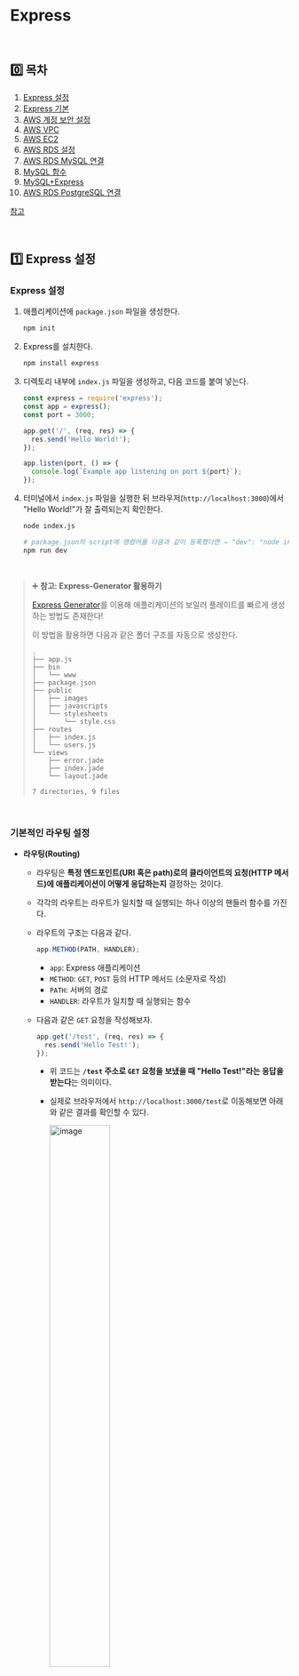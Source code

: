 # Express

<br />

## 0️⃣ 목차

1. [Express 설정](#one-express-설정)
2. [Express 기본](#two-express-기본)
3. [AWS 계정 보안 설정](#three-aws-계정-보안-설정)
4. [AWS VPC](#four-aws-vpc)
5. [AWS EC2](#five-aws-ec2)
6. [AWS RDS 설정](#six-aws-rds-설정)
7. [AWS RDS MySQL 연결](#seven-aws-rds-mysql-연결)
8. [MySQL 함수](#eight-mysql-함수)
9. [MySQL+Express](#nine-mysql-express-연동)
10. [AWS RDS PostgreSQL 연결](#keycap_ten-aws-rds-postgresql-연결)

[참고](#book-참고)

<br />

## :one: Express 설정

### Express 설정

1. 애플리케이션에 `package.json` 파일을 생성한다.

   ```bash
   npm init
   ```

2. Express를 설치한다.

   ```bash
   npm install express
   ```

3. 디렉토리 내부에 `index.js` 파일을 생성하고, 다음 코드를 붙여 넣는다.

   ```js
   const express = require('express');
   const app = express();
   const port = 3000;

   app.get('/', (req, res) => {
     res.send('Hello World!');
   });

   app.listen(port, () => {
     console.log(`Example app listening on port ${port}`);
   });
   ```

4. 터미널에서 `index.js` 파일을 실행한 뒤 브라우저(`http://localhost:3000`)에서 "Hello World!"가 잘 출력되는지 확인한다.

   ```bash
   node index.js

   # package.json의 script에 명령어를 다음과 같이 등록했다면 ⇒ "dev": "node index.js"
   npm run dev
   ```

<br />

> ➕ **참고: Express-Generator 활용하기**
>
> [Express Generator](https://expressjs.com/en/starter/generator.html)를 이용해 애플리케이션의 보일러 플레이트를 빠르게 생성하는 방법도 존재한다!
>
> 이 방법을 활용하면 다음과 같은 폴더 구조를 자동으로 생성한다.
>
> ```
> .
> ├── app.js
> ├── bin
> │   └── www
> ├── package.json
> ├── public
> │   ├── images
> │   ├── javascripts
> │   └── stylesheets
> │       └── style.css
> ├── routes
> │   ├── index.js
> │   └── users.js
> └── views
>     ├── error.jade
>     ├── index.jade
>     └── layout.jade
>
> 7 directories, 9 files
> ```

<br />

### 기본적인 라우팅 설정

- **라우팅(Routing)**

  - 라우팅은 **특정 엔드포인트(URI 혹은 path)로의 클라이언트의 요청(HTTP 메서드)에 애플리케이션이 어떻게 응답하는지** 결정하는 것이다.
  - 각각의 라우트는 라우트가 일치할 때 실행되는 하나 이상의 핸들러 함수를 가진다.
  - 라우트의 구조는 다음과 같다.

    ```js
    app.METHOD(PATH, HANDLER);
    ```

    - `app`: Express 애플리케이션
    - `METHOD`: `GET`, `POST` 등의 HTTP 메서드 (소문자로 작성)
    - `PATH`: 서버의 경로
    - `HANDLER`: 라우트가 일치할 때 실행되는 함수

  - 다음과 같은 `GET` 요청을 작성해보자.

    ```js
    app.get('/test', (req, res) => {
      res.send('Hello Test!');
    });
    ```

    - 위 코드는 **`/test` 주소로 `GET` 요청을 보냈을 때 "Hello Test!"라는 응답을 받는다**는 의미이다.
    - 실제로 브라우저에서 `http://localhost:3000/test`로 이동해보면 아래와 같은 결과를 확인할 수 있다.

      <img width="50%" alt="image" src="https://github.com/user-attachments/assets/472337ad-135a-4474-bede-6a9fe5a5e044" />

  - `POST` 요청도 작성해보자.

    ```js
    app.post('/test', (req, res) => {
      res.send('Got a POST request');
    });
    ```

    - 위 코드는 **`/test` 주소로 `POST` 요청을 보냈을 때 "Got a POST request"라는 응답을 받는다**는 의미이다.
    - `POST` 요청의 경우 브라우저에서 `request`를 보내기 어렵기 때문에 POSTMAN을 이용해 확인할 수 있다.
   
      <img width="50%" alt="image" src="https://github.com/user-attachments/assets/8493cefa-8fb9-46ad-b482-19e29fdd5746" />

  - `PUT`, `DELETE` 요청도 같은 방법으로 작성할 수 있다.

<br />

## :two: Express 기본

### HTTP GET

- Express의 `get` 메서드에 대한 예시 코드를 살펴보자.

  ```js
  app.get('/', (request, response) => {
    response.send('Hello World!');
  });
  ```

  - `request`: 웹 애플리케이션에서 URL 또는 path로 보내는 모든 정보들을 담고 있다.
  - `response`: 서버에서 보내는 결과값을 담고 있다.

- 테스트를 위해 임의의 데이터 `data`를 생성한 후 `get` 요청의 `response.send()`에 담아보자.

  ```js
  const data = [
    { id: 1, name: 'name-1', note: 'note-1' },
    { id: 2, name: 'name-2', note: 'note-2' },
    { id: 3, name: 'name-3', note: 'note-3' },
  ];

  app.get('/notes', (req, res) => {
    res.send(data);
  });
  ```

  - 브라우저에서 `http://localhost:3000/notes`로 이동해보면 `data`를 확인할 수 있다.

    <img width="50%" alt="image" src="https://github.com/user-attachments/assets/19ea762c-0bd4-4119-939c-a52e641894c8" />

- 이처럼 `get` 메서드는 CRUD 중 **READ**를 위해 사용하는 HTTP 메서드이다.

<br />

### HTTP POST

- `post` 메서드를 사용할 때, URL 또는 path는 보통 `get` 메서드와 동일한 URL 또는 path를 사용한다.
- 성공적으로 POST 되었다면, "요청이 성공적이었으며 그 결과로 새로운 리소스가 생성되었음"을 알리기 위해 **`201`** Status Code를 전송한다.

  ```js
  app.post('/notes', (req, res) => {
    res.sendStatus(201);
  });
  ```

  - 일반적으로 성공 응답을 위해 `200`번대 Status Code를 사용하며, 성공적인 POST 요청 또는 일부 PUT 요청 이후 `201`번 Status Code를 전송한다.
  - GET 요청 이후 "성공적으로 리소스를 불러와서 메시지 바디에 전송됨"을 알리기 위해 `200`번 Status Code를 전송한다.
  - 각 요청이 성공한 후 다음과 같이 Status Code와 응답을 보내주는 것을 확인할 수 있다.

    |**GET 요청에 대한 응답**|**POST 요청에 대한 응답**|
    |:---:|:---:|
    |<img alt="image" src="https://github.com/user-attachments/assets/a2c63794-1d59-461d-ba96-2e52fe063062" />|<img alt="image" src="https://github.com/user-attachments/assets/d2cfbf4a-841f-466c-ab33-50b0c18557bf" />|

	<br />

> [!IMPORTANT]
>
> **[공식문서 - HTTP Response Status Code](https://developer.mozilla.org/ko/docs/Web/HTTP/Reference/Status)**

<br />

- POST 요청은 일반적으로 `JSON` 형태의 `body`와 함께 전송된다.

  - `request.body`를 확인하기 위해 다음의 코드를 추가하고 POST 요청을 보내보자.

    ```js
    app.post('/notes', (req, res) => {
      console.log(req.body);
      res.sendStatus(201);
    });
    ```

  - POSTMAN에서 `body`에 새로운 데이터를 담아 POST 요청을 보내면, `201` Status Code와 함께 `log`가 생성되는 것을 확인할 수 있다.

    |**POST 요청**|**POST 요청에 대한 `log`**|
    |:---:|:---|
    |<img width="500" alt="image" src="https://github.com/user-attachments/assets/f4534f39-bc33-442b-912d-bece803d5506" />|<img width="300" alt="image" src="https://github.com/user-attachments/assets/925a086b-e8c4-48f8-8440-82e49f870ce6" />|

  - 하지만 아직은 전송한 `body`의 내용이 아니라 `undefined`가 뜨는 상황이다.

    - `index.js` 코드의 최상단에 **`json` 형태의 `body` 데이터를 활용할 수 있도록 하는 미들웨어를 추가**해야 한다.

      ```js
      app.use(express.json());
      ```

    - 미들웨어를 사용하고 다시 한 번 POST 요청을 보내면 결과값을 잘 확인할 수 있다.

  		<img width="30%" alt="image" src="https://github.com/user-attachments/assets/b2526e80-f65a-4231-95e2-9dd11f481a18" />

<br />

- 마지막으로, POST 요청을 보낸 데이터를 `data` 배열에 추가한다.

  ```js
  app.post('/notes', (req, res) => {
    console.log(req.body);
    data.push(req.body);
    res.sendStatus(201);
  });
  ```

  - 다시 한 번 GET 요청을 보내보면, 기존 `data` 배열에 새로운 객체가 추가된 것을 확인할 수 있다.

    <img width="50%" alt="image" src="https://github.com/user-attachments/assets/12a7e91e-ac31-4e70-84d2-96f117766162" />

<br />

- 추가적으로 POST 요청을 `URL Encoded` 형태로 전송할 수도 있는데, 현재 이렇게 POST 요청을 보내면 처음 `json` 데이터와 마찬가지로 `undefined`가 나타날 것이다.

  - 마찬가지로 `index.js` 코드의 최상단에 **`json` 형태의 `URL Encoded` 형태의 데이터를 활용할 수 있도록 하는 미들웨어를 추가**해야 한다.

    ```js
    app.use(express.urlencoded({ extended: true }));
    ```

<br />

### 미들웨어

- `/notes`로 GET 요청을 보내기 전에 다음과 같이 `get` 메서드의 두 번째 인수로 미들웨어를 추가해보자.

  ```js
  app.get(
    '/notes',
    (req, res) => {
      console.log('Middleware test');
    },
    (req, res) => {
      res.send(data);
    }
  );
  ```

- `http://localhost:3000/notes`로 이동해보면 아래 사진처럼 계속해서 로딩이 발생하는 것을 확인할 수 있다.

  <img width="50%" alt="image" src="https://github.com/user-attachments/assets/2c22de3c-c399-49c0-b063-854d65c5c862" />

  - 코드의 미들웨어를 테스트하는 부분에서 다음 콜백 함수로 넘어가지 않고 대기 중이기 때문이다!

- 이를 해결하기 위해 미들웨어 함수의 세 번째 인수로 `next`를 넘겨준 후 실행한다.

  ```js
  app.get(
    '/notes',
    (req, res, next) => {
      console.log('Middleware test');
      next();
    },
    (req, res) => {
      res.send(data);
    }
  );
  ```

- 미들웨어를 여러 개 추가할 수도 있고, `index.js`의 최상단에 추가할 수도 있다.

  ```js
  app.use((req, res, next) => {
    console.log('Middleware test 0');
    next();
  });
  ```

  <br />

### Routing의 기본

- **[참고] Route path의 string pattern**

  - `ab?cd`: 이 패턴은 `?` 앞의 문자가 있어도 되고 없어도 됨을 의미한다. ⇒ `acd` 또는 `abcd`가 가능하다.

    ```js
    app.get('/ab?cd', (req, res) => {
      res.send('ab?cd');
    });
    ```

  - `ab+cd`: 이 패턴은 `+` 앞의 문자를 여러 개 사용할 수 있음을 의미한다. ⇒ `abcd`, `abbcd`, `abbbcd` 등이 가능하다.

    ```js
    app.get('/ab+cd', (req, res) => {
      res.send('ab+cd');
    });
    ```

  - `ab*cd`: 이 패턴은 `*` 자리에 어떤 문자든 올 수 있음을 의미한다. ⇒ `abcd`, `abxcd`, `abRANDOMcd`, `ab123cd` 등이 가능하다.

    ```js
    app.get('/ab*cd', (req, res) => {
      res.send('ab*cd');
    });
    ```

<br />

- **Path Parameters**

  - Route 경로에 `:`을 사용하면 해당 경로에 있는 데이터를 지정한 변수명으로 받아올 수 있다.

    ```js
    Route path: /users/:userId/books/:bookId
    Request URL: http://localhost:3000/users/34/books/8989
    req.params: { "userId": "34", "bookId": "8989" }

    app.get('/users/:userId/books/:bookId', (req, res) => {
      res.send(req.params)
    })
    ```

    - 위의 예시에서는 `:userId` 자리에 있는 `34`를 `userId`에, `:bookId` 자리에 있는 `8989`를 `bookId`에 저장하며, 이를 `req.params`로 가져올 수 있다.

    - 중간에 `-`이나 `.`이 있다면 이를 기준으로 변수에 저장해 `req.params`로 가져올 수 있다.

      ```js
      Route path: /flights/:from-:to
      Request URL: http://localhost:3000/flights/LAX-SFO
      req.params: { "from": "LAX", "to": "SFO" }

      Route path: /plantae/:genus.:species
      Request URL: http://localhost:3000/plantae/Prunus.persica
      req.params: { "genus": "Prunus", "species": "persica" }
      ```

  - 이를 실제로 적용해보자. `/note/:noteId`로 `get` 요청을 보내는 코드를 작성한다.

    ```js
    app.get('/note/:noteId', (req, res) => {
      console.log(req.params);
      res.sendStatus(200);
    });
    ```

    - `http://localhost:3000/note/1`로 이동해보면 다음과 같이 `log`에 `req.params`가 담기는 것을 확인할 수 있다.

      <img width="30%" alt="image" src="https://github.com/user-attachments/assets/3764ed33-f070-4d67-b538-51dfd278b70f" />

  - 해당 `noteId`를 이용해 데이터를 불러오는 코드로 확장할 수 있다.

    - Route parameters는 `string` 형태로 저장되므로 `Number` 형태로 형변환을 진행한다.

      ```js
      app.get('/note/:noteId', (req, res) => {
		  console.log(req.params);
		  const item = data.find((item) => item.id === Number(req.params.noteId));
		  res.send(item);
		});
      ```

    - `http://localhost:3000/note/1`로 이동해보면 다음과 같이 1번 데이터 응답이 잘 도착한 것을 확인할 수 있다.

		<img width="50%" alt="image" src="https://github.com/user-attachments/assets/a1546cf9-9435-4cba-8e49-6e2af23d1e62" />

<br />

### Query Parameter

- URL 뒤에 물음표(`?`)와 함께 붙는 키-값(Key-Value) 쌍이다. 특정한 조건을 적용하고 싶을 때 사용하며, 여러 개의 Key-Value 쌍을 and 기호(&)로 구분하여 나타낸다.

```
ex) https://trifly.vercel.app/ticket-result?originLocationCode=ICN&destinationLocationCode=FUK&departureDate=2025-06-21&returnDate=2025-06-23&adults=1&nonStop=true&currencyCode=KRW
```

- HTTP의 GET, DELETE 요청에서 사용하고, 주로 유일 값을 식별하기 위한 용도가 아니라 다음과 같이 옵션을 주는 경우 사용한다.

  - 데이터 필터링
  - 데이터 정렬
  - 데이터 수 조절 (페이지네이션)
  - 검색 등

- Query Parameter를 잘 받아오는지 확인하기 위해 다음과 같이 간단한 `get` 메서드를 작성한다.

  ```js
  app.get('/note', (req, res) => {
    console.log(req.query);
    res.send('OK Query');
  });
  ```

  - 브라우저에서 `http://localhost:3000/note?id=1&name=name-1`로 이동하면 `log`에서 다음과 같이 query parameter를 잘 받아오는 것을 확인할 수 있다.

    |**GET 요청** |**Query Parameter 확인**|
    |:---:|:---:|
    |<img width="500" alt="image" src="https://github.com/user-attachments/assets/18405bd6-9966-44e2-992c-5979d3c778bd" />|<img width="300" alt="image" src="https://github.com/user-attachments/assets/5e626bec-4a00-4eba-903a-64086f2c82b9" />|

  - 이어서 Query Parameter를 이용해 원하는 데이터만 받아올 수 있도록 코드를 수정한다.

    ```js
    app.get('/note', (req, res) => {
      console.log(req.query);
      const { id } = req.query;

      if (!id) res.send({});
      const item = data.filter((item) => item.id === Number(id));
      res.send(item);
    });
    ```

    - 브라우저에서 `http://localhost:3000/note?id=1`로 이동하면 다음과 같이 `id`가 `1`인 데이터만 잘 불러오는 것을 확인할 수 있다.

      <img width="50%" alt="image" src="https://github.com/user-attachments/assets/2ab3cc21-c344-400a-ac24-01a3e720cb39" />

<br />

### HTTP PUT, PATCH

- PUT과 PATCH 모두 업데이트를 위해 사용하는 HTTP 메서드이다.

  - PUT 메서드는 새로운 리소스를 생성하거나(Create), 대상 리소스를 나타내는 데이터를 대체(Update)한다. POST 메서드와의 차이점은 **멱등성**을 가진다는 것이다. 멱등성이란 동일한 요청을 한 번 보내는 것과 여러 번 연속으로 보내는 것이 같은 효과를 지니고, 서버의 상태도 동일하게 남는 것을 의미한다. 따라서 PUT 요청을 여러 번 반복해서 보내도 서버의 상태는 동일하다.

    - 성공적인 응답은 `200`번 대 Status Code로 확인할 수 있는데,

      - 대상 리소스를 나타내는 데이터가 없고 PUT 요청이 성공적으로 하나를 새로 생성한 경우 `201 Created` 응답을 전송한다.
      - 대상 리소스를 나타내는 데이터가 있고, PUT 요청이 성공적으로 수정한 경우 `200(OK)` 또는 `204(No Content)` 응답을 전송한다.

  - PATCH 메서드는 리소스를 부분적으로 수정(Update)한다. PUT 메서드는 문서 전체의 완전한 교체만을 허용하는 반면, PATCH 메서드는 멱등성을 가지지 않아 동일한 요청이 다른 리소스에게 부수 효과를 일으킬 수도 있다.

    - 성공적인 응답은 `200`번 대 Status Code로 확인할 수 있는데,

      - 응답이 유의미한 데이터를 포함한다면 업데이트 된 데이터를 출력하며 `200(OK)`를 전송한다.
      - 응답이 유의미한 데이터를 포함하지 않는다면 `204(No Content)`를 전송한다.

- 데이터를 `request.body`로 받아 데이터를 업데이트하는 `put` 메서드를 작성해보자.

  ```js
  app.put('/note', (req, res) => {
    const { id, note, name } = req.body;

    if (!id) res.sendStatus(400);
    if (!note) res.sendStatus(400);
    if (!name) res.sendStatus(400);

    // 1. Array.findIndex를 이용해 같은 id 값을 찾는다.
    const index = data.findIndex((item) => item.id === id);

    // 2. 찾은 id 값을 이용해 원하는 데이터를 변경한다.
    data[index].note = note;
    console.log(data);
    res.sendStatus(204);
  });
  ```

  - `id`가 `2`인 데이터의 `note` 값을 업데이트 후 PUT 요청을 보내면 다음과 같이 데이터가 업데이트 되는 것을 확인할 수 있다.

    |**PUT 요청**|**GET 요청**|
    |:---:|:---:|
    |<img width="1249" alt="image" src="https://github.com/user-attachments/assets/b85aad87-b229-4766-80ea-268314b93832" />|<img width="50%" alt="image" src="https://github.com/user-attachments/assets/c98b5e93-76de-40f8-9d32-8a21df196ed1" />|

<br />

### HTTP DELETE

- DELETE는 지정한 리소스를 삭제하는 HTTP 메서드이다.

  - 성공적인 응답은 `200`번 대 Status Code를 사용하는데,

    - 성공적으로 삭제할 것 같으나 아직 실행하지 않은 경우 `202(Accepted)`를 전송한다.
    - 응답이 유의미한 데이터를 포함하지 않는다면 `204(No Content)`를 전송한다.
    - 응답이 유의미한 데이터를 포함한다면 삭제 이후의 데이터를 출력하며 `200(OK)`를 전송한다.

  - DELETE 메서드의 경우 주로 Path Parameter를 사용해 해당 데이터를 삭제한다.

- Path Parameter를 받아 해당 데이터를 삭제하는 `delete` 메서드를 작성해보자.

  ```js
  app.delete('/note/:noteId', (req, res) => {
    const noteId = Number(req.params.noteId);
    const index = data.findIndex((item) => item.id === noteId);

    // 찾는 데이터가 없다면 404 응답
    if (index === -1) res.sendStatus(404);

    // data 배열에서 데이터를 삭제하고 삭제한 배열을 반환
    const deletedItem = data.splice(index, 1)[0];
    console.log(deletedItem);

    res.sendStatus(204);
  });
  ```

  - Path Parameter에 입력한 `noteId` 값을 입력 후 DELETE 요청을 보내면 해당 데이터가 삭제되는 것을 확인할 수 있다.

    |**DELETE 요청**|**GET 요청**|
    |:---:|:---:|
    |<img alt="image" src="https://github.com/user-attachments/assets/a001ae1b-8300-41f9-bded-188c00b72572" />|<img alt="image" src="https://github.com/user-attachments/assets/20c57b82-c2b5-4956-8d4d-9c17df6bd5a2" />|

  - 이미 삭제된 데이터에 대해 다시 DELETE 요청을 보내면 `404 Not Found` 응답을 전송한다.
 
    <img width="50%" alt="image" src="https://github.com/user-attachments/assets/06449afc-1ff1-412a-a29f-ad0e2cf22235" />

  - 개발하다보면 삭제된 데이터도 필요한 경우가 있다. 이럴 때는 삭제된 데이터도 `response`에 담아서 `200` Status Code와 함께 전송할 수 있다.

    ```js
    app.delete('/note/:noteId', (req, res) => {
      const noteId = Number(req.params.noteId);
      const index = data.findIndex((item) => item.id === noteId);

      // 찾는 데이터가 없다면 404 응답
      if (index === -1) res.sendStatus(404);

      // data 배열에서 데이터를 삭제하고 삭제한 배열을 반환
      const deletedItem = data.splice(index, 1)[0];
      console.log(deletedItem);

      res.status(200).json({
        message: 'Deleted Successfully!',
        deletedItem,
      });
    });
    ```

    - DELETE 호출 시 다음과 같이 삭제된 데이터도 `deletedItem`의 Value에 담아 보내주는 것을 확인할 수 있다.

      <img width="50%" alt="image" src="https://github.com/user-attachments/assets/7a2cbce1-a1dd-4df9-811c-373110ce2dc0" />

<br />

## :three: AWS 계정 보안 설정

AWS 계정 보안은 신중해야 한다. 국내에도 AWS 해킹으로 몇 억이 청구된 사례가 많은 만큼 항상 보안에 철저하게 주의해야 한다.

### 루트 계정 보안 강화

- 루트 계정은 AWS에 가입할 때 처음 생성되는 계정으로 모든 AWS 서비스 및 리소스에 대한 액세스 권한을 가진다. 루트 계정에 액세스할 수 있는 사용자가 있으면 AWS 리소스는 물론 비즈니스에도 상당한 피해를 줄 수 있으므로 루트 계정을 보호하는 것이 중요하다.

- **MFA 계정 생성**

  - MFA(Multi-Factor Authentication)는 AWS 계정에 보안 계층을 추가한다. MFA가 활성화된 경우 계정에 액세스하려면 암호 외에 고유한 코드를 제공해야 한다.

<br />

## :four: AWS VPC

### VPC

- VPC는 Virtual Private Cloud의 약자로, 자체 데이터 센터에서 운영하는 기존 네트워크와 아주 유사한 Amazon의 **가상 네트워크**이다.

  - EC2만 생성한다면 EC2 서버에 접속하기 위해 AWS 콘솔을 이용해야만 할 것이다.
  - Public(외부)에서 EC2에 접속할 수 있도록 하기 위해 VPC를 사용하고, 같은 VPC 내에 RDS도 구축하여 EC2와 RDS 간의 통신이 가능하도록 할 수 있다.

  <img width="50%" alt="image" src="https://github.com/user-attachments/assets/b467d4cb-bcd2-4ac2-a704-9fba61b5db44" />

- VPC 생성

  - AWS 콘솔에서 VPC 메뉴로 접속한 후 VPC를 생성한다. `vpc-ec2-rds`라는 이름의 VPC를 생성해보자. 다른 설정은 기본값으로 설정한다.

    <img width="50%" alt="image" src="https://github.com/user-attachments/assets/f528bc33-fbd4-42d8-bace-8934429559de" />

  - 만약 VPC가 EC2나 RDS와 연결된 상태라면 삭제가 불가능하다.

<br />

## :five: AWS EC2

### EC2 생성

- AWS 콘솔에서 EC2 메뉴로 접속하여 EC2를 생성한다.

  <img width="50%" alt="image" src="https://github.com/user-attachments/assets/0b7e59cb-38be-48eb-815c-cc3e4e6e039f" />

  - ubuntu 24.04 버전을 사용하며 인스턴스는 t2.micro 유형으로 생성한다.
  - 키 페어는 RSA 유형의 `.pem` 형식으로 생성한다.

    <img width="50%" alt="image" src="https://github.com/user-attachments/assets/5b3842e6-3e1c-4679-aadb-43751b78a506" />

  - 네트워크 설정에서 위에서 생성한 VPC를 선택하고, Public Subnet을 설정한 후 퍼블릭 IP 자동 할당을 활성화한다.
		
	  <img width="50%" alt="image" src="https://github.com/user-attachments/assets/29ccc613-6659-4642-9503-02667c676faa" />

  - 나머지 설정은 기본값으로 설정한다.

<br />

### EC2 Node 설치

- AWS 콘솔의 **EC2 인스턴스 연결** 탭을 이용해 인스턴스에 접속한다.

  <img width="50%" alt="image" src="https://github.com/user-attachments/assets/b83c44e6-d62a-45b0-84e6-1c527783bcd6" />

- `apt update`를 먼저 진행한다.

  ```bash
  sudo apt update
  ```

- 이어서 `curl`을 설치한다.

  ```bash
  sudo apt install curl
  ```

- `nvm`(노드 버전 관리자)을 설치한다. **참고: [Node.js 공식문서](https://nodejs.org/en/download)**

  ```bash
  curl -o- https://raw.githubusercontent.com/nvm-sh/nvm/v0.40.3/install.sh | bash
  ```

- `nvm`을 활성화한다.

  ```bash
  . ~/.nvm/nvm.sh
  ```

- LTS 버전의 `nvm`을 설치한다.

  ```bash
  nvm install --lts
  ```

- Node.js가 잘 설치 되었는지 확인한다.

  ```bash
  node -v       // v22.16.0 (2025.06.15 현재)
  nvm current   // v22.16.0 (2025.06.15 현재)
  ```

<br />

### EC2 Express 설치

- [Express Generator]()를 이용해 Express를 설치한다. **폴더이름**은 해당 폴더 내에 Express 설치하도록 설정하는 것인데, 옵션으로 필수는 아니다.

  ```bash
  npx express-generator [폴더이름]
  ```

- 다음과 같이 test 폴더 내부에 잘 설치가 된 것을 확인할 수 있다.

  <img width="50%" alt="image" src="https://github.com/user-attachments/assets/7fbdc652-18f2-46b0-b72e-c450c63a1f98" />

- 이제 test 폴더 내부로 이동해 기본적인 npm 패키지들을 설치한다.

  ```bash
  cd test
  npm install
  ```

- 이제 서버에 접속하기 위해 포트를 열어주어야 한다. EC2의 Security 탭에서 인바운드 규칙의 보안 그룹을 선택한 후 인바운드 규칙을 수정해야 한다.

  <img width="50%" alt="image" src="https://github.com/user-attachments/assets/bc06e178-75d4-4941-987c-a526df525f49" />

- 서버를 실행하고 EC2의 퍼블릭 주소로 이동한 후 기본 설정된 `3000`번 포트로 이동하면 다음과 같이 잘 접속되는 것을 확인할 수 있다.

  ```bash
  npm start
  ```
  
  <img width="50%" alt="image" src="https://github.com/user-attachments/assets/b341f41f-46e2-4565-816e-ddeccc13846b" />

<br />

## :six: AWS RDS 설정

### AWS AuroraDB 설정

- AWS Aurora는 트래픽이 몰리는 시간에 따라 자동으로 확장/축소가 가능한 데이터베이스이다.
- 일반 MySQL이 감당할 수 있는 트래픽보다 더 많은 트래픽을 효율적으로 관리할 수 있다.
- 트래픽이 항상 일정하다면 MySQL을 사용하는 것이 유리하다.

<br />

### AWS RDS Subnet 설정

- AWS 콘솔의 RDS 탭으로 이동하여 서브넷 그룹을 생성한다.

  <img width="50%" alt="image" src="https://github.com/user-attachments/assets/8d740966-04db-4579-80f1-f0cef069ed95" />

- VPC의 퍼블릭 서브넷 두 개를 RDS의 서브넷 그룹에 추가한다.

  <img width="50%" alt="image" src="https://github.com/user-attachments/assets/0ace8c16-94a9-4d17-b8ca-54c5fb6c66dc" />

<br />

### AWS RDS 설정

- MySQL 데이터베이스를 생성한다.

  - **표준 생성** 방식을 선택하고 **MySQL 엔진**을 선택한다. 템플릿은 **프리티어**를 활용한다.
  - 데이터베이스를 퍼블릭에서 접속할 예정이므로 **EC2 컴퓨팅 리소스에 연결 안 함**을 선택하며 VPC와 DB 서브넷 그룹은 위에서 생성한 서브넷 그룹을 지정한다.
  - 데이터베이스 이름을 지정하지 않으면 데이터베이스를 생성하지 않는다고 하니 이름을 지정한다.
  - 나머지는 기본 설정을 유지한다.

  |**엔진 옵션**|**템플릿**|
  |:---:|:---:|
  |<img alt="image" src="https://github.com/user-attachments/assets/4ccb9d1c-8b57-4e51-8de5-d569206b507b" />|<img alt="image" src="https://github.com/user-attachments/assets/e7f78423-40bd-4600-a319-e3a55ea6164f" />|
  |**퍼블릭 연결 설정**|**추가 구성**|
  |<img alt="image" src="https://github.com/user-attachments/assets/54939cb2-76c0-4a2f-a8cf-ba27751a7b63" />|<img alt="image" src="https://github.com/user-attachments/assets/cec8fcee-988a-4624-96e3-f10a5ad064ce" />|

<br />

### AWS RDS Inbound Rule 설정

- 데이터베이스를 생성했지만 접속이 불가하다면 VPC의 보안 그룹으로 이동하여 인바운드 규칙을 **모든 트래픽**, **Anywhere-IPv4**로 설정해야 한다.

 	<img width="50%" alt="image" src="https://github.com/user-attachments/assets/6a164ae6-68da-4f4b-a15e-7f8f80b6b282" />

<br />

## :seven: AWS RDS MySQL 연결

### MySQL2 설치

- 새로운 디렉토리를 하나 생성한 후 Express와 MySQL2를 설치한다.

  ```bash
  npm install express
  npm install mysql2
  ```

<br />

> [!NOTE]
>
> [공식문서 - MySQL2](https://sidorares.github.io/node-mysql2/docs)

<br />

- MySQL2의 [`createPool`](https://sidorares.github.io/node-mysql2/docs#using-connection-pools)을 사용하여 데이터베이스를 연결한다.

  - 공식문서에서 제공하는 `pool` 객체 생성 방식을 복사한 후 다음과 같이 설정을 추가한다.

    - `host`: AWS RDS의 엔드포인트
    - `user`: AWS RDS에 설정한 username
    - `password`: AWS RDS에 설정한 password
    - `port`: 3306

    <br />

    <img width="40%" alt="image" src="https://github.com/user-attachments/assets/0c477585-f3fb-44b3-889d-cee922e15462" />

<br />

### AWS RDS 데이터베이스 만들기

- `pool.query` 메서드를 사용하여 데이터베이스에 접속한다. 간단하게 데이터베이스의 `rows`만 확인할 수 있는 코드를 작성해보자.

  - `rows`는 데이터베이스의 조회 결과를 의미한다.

  <br />

  ```js
  pool.query(`SHOW DATABASES`, function (err, rows, fields) {
    // Connection is automatically released when query resolves
    console.log(rows);
  });
  ```

  - 데이터베이스에 접속에 성공한다면 다음과 같이 설정한 AWS 콘솔에서 추가한 `db_notes`가 뜨는 것을 확인할 수 있다.
		
	  <img width="30%" alt="image" src="https://github.com/user-attachments/assets/cbb64c4e-f630-43d1-bd59-d44497172a05" />

- 다음과 같이 `db_test`라는 이름으로 데이터베이스를 생성할 수도 있다.

  ```js
  pool.query(`CREATE DATABASE db_test`, function (err, rows, fields) {
    // Connection is automatically released when query resolves
    console.log(rows);
  });
  ```

- `createPool` 내부에서 `database` 값을 지정하면 해당 데이터베이스를 사용할 수 있다.

  ```js
  const pool = mysql.createPool({
    host: process.env.MYSQL_RDS_ENDPOINT,
    user: process.env.MYSQL_RDS_USERNAME,
    password: process.env.MYSQL_RDS_PASSWORD,
    port: 3306,
    database: 'db_test',
  });
  ```

<br />

### AWS RDS 테이블 설정

- 데이터베이스의 테이블을 생성한다. 다음과 같은 쿼리문을 활용하여 `notes`라는 테이블을 생성하고 id는 uuid로 설정한다.

  ```js
  pool.query(
    `CREATE TABLE notes (
    uuid BINARY(16) DEFAULT (UUID_TO_BIN(UUID(),1)) PRIMARY KEY,
    title VARCHAR(255) NOT NULL,
    contents TEXT NOT NULL,
    created TIMESTAMP NOT NULL DEFAULT NOW()
  );`,
    function (err, rows, fields) {
      // Connection is automatically released when query resolves
      console.log(rows);
    }
  );

  pool.query(`SHOW TABLES`, function (err, rows, fields) {
    console.log(rows);
  });
  ```

  - 다음과 같이 테이블이 잘 생성된 것을 확인할 수 있다.

    <img width="30%" alt="image" src="https://github.com/user-attachments/assets/6efb50fd-bfc3-4fa6-83b9-58a2bd7bddb2" />

- 다음으로 테이블에 데이터를 추가해보자. 다음과 같은 쿼리문을 활용하여 `notes` 테이블에 두 개의 데이터를 저장한다.

  ```js
  pool.query(
    `INSERT INTO notes (title, contents)
    VALUES 
    ('My First Note', 'A note about something'),
    ('My Second Note', 'A note about something else');`,
    function (err, rows, fields) {
      console.log(rows);
    }
  );

  pool.query(`SELECT * FROM notes`, function (err, rows, fields) {
    console.log(rows);
  });
  ```

  - 다음과 같이 데이터가 잘 생성된 것을 확인할 수 있다.

    <img width="40%" alt="image" src="https://github.com/user-attachments/assets/a60c5636-405f-46f5-a499-54bf8a915dc3" />

<br />

### Primary Key로 UUID를 설정하는 이유

- Primary Key는 보통 integer 형식으로, `FOR INCREMENT` 속성을 적용하여 생성한다. 하지만 이 방법은 안전하지 않을 수 있다. 예를 들어 URL에 `/data/1`, `/data/2`, `/data/3` 형태로 불러온다고 가정하면 다음과 같은 문제점이 있을 수 있다.

  - 몇 번 인덱스까지 있는지 파악하기 쉽다.
  - PUT이나 DELETE 메서드를 이용해 누구든지 수정 또는 삭제를 할 수 있을지도 몰라 보안상의 위험이 존재한다.
  - Primary Key가 다른 테이블과 중복될 가능성이 높다.

- UUID는 36바이트를 사용하기 때문에 속도도 느리고 메모리 사용도 커서 비효율적이라서 UUID를 16바이트 정도로 줄여 이 문제를 해결할 수 있을 것이다.

<br />

## :eight: MySQL 함수

### SELECT 함수

- 데이터베이스의 테이블에서 데이터를 가져오기 위한 함수를 작성한다.  

   - UUID의 경우 Buffer를 이용해서 가져오기 때문에 `BIN_TO_UUID(uuid, true)` 메서드를 이용해 변경해주어야 한다.

   <br />
   
   ```js
   function getNotes() {
     pool.query(
       `SELECT BIN_TO_UUID(uuid, true) AS uuid, title, contents, created FROM notes`,
       function (err, rows, fields) {
         console.log(rows);
       }
     );
   }
   
   getNotes();
   ```

   - 함수 실행 결과는 다음과 같다.

      <img width="30%" alt="image" src="https://github.com/user-attachments/assets/daa8b25e-edd6-4173-a203-d105ecbb2bd2" />

   <br />
   
   > **`BINARY(16)`**
   >
   > - `BINARY(16)` 데이터 타입은 16바이트 크기의 고정 길이 이진 데이터, 주로 UUID를 저장하기 위해 사용된다.
   > - UUID는 문자열 형태로 저장될 때 36바이트(32자 + 4개의 하이픈)을 차지하기 때문에 `BINARY(16)`으로 저장하면 16바이트만 사용하므로 저장공간을 절약할 수 있다.
   >
   >    - UUID 예시: `1fc454e5-b9f6-4d55-b783-5987fe76cb45`
   >
   > - MySQL에서는 `UUID_TO_BIN()` 함수를 사용해 UUID 문자열을 `BINARY(16)`으로 변환하고, `BIN_TO_UUID()` 함수를 사용해 `BINARY(16)`을 UUID 문자열로 변환할 수 있다.

<br />

- 데이터베이스의 테이블에서 하나의 데이터만 가져오기 위한 함수를 작성한다.

	```js
	function getNote(uuid) {
	  pool.query(
	    `SELECT BIN_TO_UUID(uuid, true) AS uuid, title, contents, created FROM notes WHERE uuid=UUID_TO_BIN('${uuid}', 1)`,
	    function (err, rows, fields) {
	      console.log(rows);
	    }
	  );
	}
	
	getNote(uuid);
 	```

 - 다음과 같이 하나의 데이터만 잘 가져오는 것을 확인할 수 있다.

	 <img width="40%" alt="image" src="https://github.com/user-attachments/assets/0ac2c13f-ec87-49bc-9a00-19900b87f2f7" />

<br />

### INSERT 함수

- 데이터베이스의 테이블에 데이터를 추가하기 위한 함수를 작성한다.

  ```js
	function addNote(title, contents) {
	  pool.query(
	    `INSERT INTO notes (title, contents) VALUES('${title}', '${contents}')`,
	    function (err, rows, fields) {
	      console.log(rows);
	    }
	  );
	}
	
	addNote('My Third Note', 'A note about something else');
  ```

	- 다음과 같이 데이터가 잘 추가된 것을 확인할 수 있다.

		<img width="40%" alt="image" src="https://github.com/user-attachments/assets/6edb5632-3eae-4c52-984a-5081acd749b1" />

<br />

### UPDATE 함수

- 데이터베이스의 테이블의 데이터를 변경하기 위한 함수를 작성한다.

	```js
	function updateNote(uuid, title, contents) {
	  pool.query(
	    `UPDATE notes SET title='${title}',contents='${contents}' WHERE uuid=UUID_TO_BIN('${uuid}', 1)`,
	    function (err, rows, fields) {
	      console.log(rows);
	    }
	  );
	}
	
	updateNote(
	  uuid,
	  'Updated - My Third Note',
	  'Updated - A note about something else'
	);
 	```

 	- 다음과 같이 데이터가 잘 변경된 것을 확인할 수 있다.

		<img width="40%" alt="image" src="https://github.com/user-attachments/assets/9e8b208d-7630-40dd-a431-f860403ca722" />

<br />

### DELETE 함수

- 데이터베이스의 테이블에서 데이터를 삭제하기 위한 함수를 작성한다.

	```js
	function deleteNote(uuid) {
	  pool.query(
	    `DELETE FROM notes WHERE uuid=UUID_TO_BIN('${uuid}', 1)`,
	    function (err, rows, fields) {
	      console.log(rows);
	    }
	  );
	}
	
	deleteNote(uuid);
 	```

	- 다음과 같이 데이터가 잘 삭제된 것을 확인할 수 있다.

 		<img width="40%" alt="image" src="https://github.com/user-attachments/assets/30f4134d-b8be-4599-af89-67bc5fe91732" />

<br />

## :nine: MySQL Express 연동

### Promise

- MySQL 함수는 비동기로 동작한다. `request`를 전달하고 MySQL에서 해당 SQL문에 대한 결과값을 반환하는데까지 시간이 필요하기 때문이다.

	- 아래 코드의 `getNotes` 함수를 실행하면 `before`와 `after`가 먼저 출력된 이후 약간의 시간이 지난 후 데이터 조회 결과가 넘어오는 것을 확인할 수 있다.

		```js
		function getNotes() {
		  console.log('before');
		  pool.query(
		    `SELECT BIN_TO_UUID(uuid, true) AS uuid, title, contents, created FROM notes`,
		    function (err, rows, fields) {
		      console.log(rows);
		    }
		  );
		  console.log('after');
		}
		```
  	
  	<br />
	 
  	<img width="40%" alt="image" src="https://github.com/user-attachments/assets/db483a4c-53ec-448d-9d1e-ead1d545f62d" />

- 따라서 코드의 흐름을 원하는대로 제어하기 위해 비동기 처리가 필요하다. `Promise`를 활용하거나 `async`/`await`을 이용할 수 있다.

<br />

### HTTP GET 만들기

- `GET` `/notes`
  
	- 기존에 작성했던 `getNotes` 함수를 비동기 함수로 수정한다. (**[공식문서 참고](https://sidorares.github.io/node-mysql2/docs#using-connection-pools)**)
	
		```js
	 	/**
		 * 전체 note 목록을 가져오는 getNotes 함수
		 * @returns {Array<{ uuid: string, title: string, contents: string, created: string }>}
		 */
		async function getNotes() {
		  const [rows] = await pool.query(
		    `SELECT BIN_TO_UUID(uuid, true) AS uuid, title, contents, created FROM notes`
		  );
		
		  return rows;
		}
	 	```
	
	- 이어서 `/notes`로 GET 요청을 보내면 `getNotes` 함수를 이용해 데이터를 가져와 응답하는 api를 작성한다.
	
		```js
		app.get('/notes', async(req, res) => {
		  const result = await getNotes();
		  res.send(result);
		})
	 	```
	
	 	- 약간의 시간이 지난 후 다음과 같이 데이터를 잘 불러오는 것을 확인할 수 있다.
	
			<img width="50%" alt="image" src="https://github.com/user-attachments/assets/c0a92925-6e57-437f-8100-013994c5dfc4" />

<br />

- `GET` `/notes/{uuid}`
  
	- 데이터 하나를 가져오는 `getNote` 함수 역시 비동기 함수로 수정한다.
	
		```js
		/**
		 * 매개변수에 전달한 uuid와 일치하는 note 한 개를 가져오는 getNote 함수
		 * @param {string} uuid - note의 uuid
		 * @returns {Array<{ uuid: string, title: string, contents: string, created: string }>}
		 */
		export async function getNote(uuid) {
		  const [rows] = await pool.query(
		    `SELECT BIN_TO_UUID(uuid, true) AS uuid, title, contents, created FROM notes WHERE uuid=UUID_TO_BIN('${uuid}', 1)`
		  );
		
		  return rows;
		}
	 	```
	
	- `/notes:uuid`로 GET 요청을 보내면 `getNote` 함수를 이용해 데이터를 가져와 응답하는 api를 작성한다.
		
		```js
		app.get('/note/:uuid', async (req, res, next) => {
		  try {
		    const uuid = req.params.uuid;
		
		    if (!uuid) throw new Error('400@No path parameter');
		
		    const result = await getNote(uuid);

  	    if (!result) res.send({});
		    if (result.length === 0) res.send({});

        res.send(result[0]);
		  } catch (err) {
		    next(err);
		  }
		});
		```

	- 다음과 같이 데이터를 잘 불러오는 것을 확인할 수 있다.

   	<img width="50%" alt="image" src="https://github.com/user-attachments/assets/c4d00c0d-fd01-4052-a288-f0b682b29a6e" />

	- Express의 [공식문서](https://expressjs.com/en/guide/error-handling.html)를 따라 에러 핸들링 코드도 작성한다.

 		```js
		app.use((err, req, res, next) => {
		  console.error(err.stack);
		  res.status(500).send('Something broke!');
		});
		```

		- 위의 GET 메서드에서 `next`에 `err`를 전달했기 때문에 에러가 발생하면 에러 핸들링 코드로 넘어가 다음과 같이 에러라고 보여주는 것을 확인할 수 있다.

			<img width="50%" alt="image" src="https://github.com/user-attachments/assets/9fad141c-a8f0-41f7-9625-7ed3d3a24ba8" />

<br />

### HTTP POST 만들기

- `POST` `/note`

	- `addNote` 함수를 비동기 함수로 수정한다.

		```js
		/**
		 * 새로운 note를 추가하는 addNote 함수
		 * @param {string} title - note의 제목
		 * @param {string} contents - note의 내용
		 */
		export async function addNote(title, contents) {
			await pool.query(
				`INSERT INTO notes (title, contents) VALUES('${title}', '${contents}')`
			);
		}
		```

	- `/note`로 POST 요청을 보내면 `addNote` 함수를 이용해 데이터를 추가하는 api를 작성한다.

		```js
		app.post('/note', async (req, res, next) => {
			const { title, contents } = req.body;
		
			if (!title) res.sendStatus(400);
			if (!contents) res.sendStatus(400);
		
			await addNote(title, contents);
			res.sendStatus(201);
		});
		```

	- 다음과 같이 데이터를 잘 저장하는 것을 확인할 수 있다.

		<img width="50%" alt="image" src="https://github.com/user-attachments/assets/a4b4138e-fa1b-4fab-a564-0faf201a9e75" />

<br />

### HTTP PUT

- `PUT` `/note/:uuid`

	- `updateNote` 함수를 비동기로 수정한다.

		```js
		/**
		 * 매개변수에 전달한 uuid와 일치하는 note의 데이터를 수정하는 updateNote 함수
		 * @param {string} uuid - 수정하려는 note의 uuid
		 * @param {string} title - 수정한 note의 제목
		 * @param {string} contents - 수정한 note의 내용
		 * @returns {{fieldCount: number, affectedRows: number, insertId: number, info: string, serverStatus: number, warningStatus: number, changedRows: number}}
		 */
		export async function updateNote(uuid, title, contents) {
		  const [rows] = await pool.query(
		    `UPDATE notes SET title='${title}',contents='${contents}' WHERE uuid=UUID_TO_BIN('${uuid}', 1)`
		  );
		
		  return rows;
		}
		```

  - `/note/:uuid`로 PUT 요청을 보내면 `updateNote` 함수를 이용해 데이터를 수정하는 api를 작성한다. 에러를 자세하게 명시하여 어떤 에러가 발생했는지 응답에서 확인할 수 있도록 작성한다.
 
    ```js
    app.put('/note/:uuid', async (req, res, next) => {
      try {
        const uuid = req.params.uuid;
        const { title, contents } = req.body;
    
        if (!uuid) {
          const error = new Error('No parameter');
          error.status = 400;
          throw error;
        }
        if (!title || !contents) {
          const error = new Error('No required data');
          error.status = 400;
          throw error;
        }
    
        const result = await updateNote(uuid, title, contents);
    
        if (result.affectedRows !== 1) {
          const error = new Error('Not updated');
          error.status = 400;
          throw error;
        }
    
        res.sendStatus(204);
      } catch (err) {
        next(err);
      }
    });
    ```

    
    - 데이터를 잘 수정하면 왼쪽과 같이 `204 No Content`를 응답하고, 만약 데이터가 하나라도 없으면 `400 No required data`를 반환하는 것을 볼 수 있다.
    
      |**성공적으로 수정한 경우**|**필수 데이터를 보내지 않은 경우**|
      |:---:|:---:|
      |<img alt="image" src="https://github.com/user-attachments/assets/2225ec57-a3dc-46f0-8f26-4a04dfe86b5a" />|<img alt="image" src="https://github.com/user-attachments/assets/2126e38d-de7f-4f1a-bbb8-e94abf04dbd5" />|

<br />

### HTTP DELETE 만들기

- `DELETE` `/note/:uuid`

  - `deleteNote` 함수를 비동기 함수로 수정한다.

    ```js
    /**
     * 매개변수에 전달한 uuid와 일치하는 note의 데이터를 삭제하는 deleteNote 함수
     * @param {string} uuid - 삭제하려는 note의 uuid
     * @returns {{fieldCount: number, affectedRows: number, insertId: number, info: string, serverStatus: number, warningStatus: number}}
     */
    export async function deleteNote(uuid) {
      const [rows] = await pool.query(
        `DELETE FROM notes WHERE uuid=UUID_TO_BIN('${uuid}', 1)`
      );
    
      return rows;
    }
    ```

  - `/note/:uuid`로 DELETE 요청을 보내면 `deleteNote` 함수를 이용해 데이터를 삭제하는 api를 작성한다.

    ```js
    app.delete('/note/:uuid', async (req, res, next) => {
      try {
        const uuid = req.params.uuid;
    
        if (!uuid) {
          const error = new Error('No parameter');
          error.status = 400;
          throw error;
        }
    
        const result = await deleteNote(uuid);
    
        if (result.affectedRows !== 1) {
          const error = new Error('Failed to delete');
          error.status = 400;
          throw error;
        }
    
        res.sendStatus(204);
      } catch (err) {
        next(err);
      }
    });
    ```

  - 다음과 같이 데이터를 잘 삭제하는 것을 확인할 수 있다.

    <img width="50%" alt="image" src="https://github.com/user-attachments/assets/8c7e2a1a-2c49-4985-8434-cd6486fceee3" />
    
<br />

## :keycap_ten: AWS RDS PostgreSQL 연결

### AWS RDS PostgreSQL 설정

- [위에서 진행한 과정](#six-aws-rds-설정)과 동일하게 PostgreSQL을 사용하기 위한 VPC, RDS를 구축한다.

  - VPC 생성과 RDS 서브넷 그룹 설정 및 언급하지 않은 DB 설정은 위와 동일하다.

	- PostgreSQL 엔진을 사용한 RDS를 생성한다.

		<img width="50%" alt="image" src="https://github.com/user-attachments/assets/62364492-7e21-4460-bb2c-5433095cb769" />

 	- PostgreSQL의 경우 `5432` 포트를 사용하는 것을 알 수 있다.

		<img width="50%" alt="image" src="https://github.com/user-attachments/assets/c38901f5-172c-4847-a8be-285680461840" />

<br />

### Express PostgreSQL 설정

- Express에서 PostgreSQL에 접근할 수 있도록 **[pg](https://www.npmjs.com/package/pg)** 라는 패키지를 설치한다.

	```bash
 	npm install pg
 	```

<br />

> **[node-postgres 공식문서](https://node-postgres.com/)**

<br />

- [공식문서](https://node-postgres.com/features/connecting#programmatic)를 참고하여 데이터베이스 연결을 위한 Pool 객체를 생성한다.

	```js
	import { Pool } from 'pg';
	import 'dotenv/config';
	
	const pool = new Pool({
	  host: process.env.POSTGRESQL_RDS_ENDPOINT,
	  user: process.env.POSTGRESQL_RDS_USERNAME,
	  password: process.env.POSTGRESQL_RDS_PASSWORD,
	  port: 5432,
	});
 	```

- 이어서 데이터베이스에 `connect` 및  `release`까지 수행해야 하는데, 이 과정에서 에러를 마주한다.

  ```js
  const client = await pool.connect();
  const res = await client.query(`SELECT NOW()`);
  console.log(res);
  client.release();
  ```

<br />

  <img width="40%" alt="image" src="https://github.com/user-attachments/assets/35ea1fe5-e875-4b1b-a378-46c53a466d62" />
  
<br />
<br />

  > **에러 핸들링**
  >
  > PostgreSQL RDS의 경우 `rds.force_ssl` 파라미터를 사용하여 SSL을 사용하도록 설정하는데, PostgreSQL 버전 15이상은 rds.force_ssl 파라미터 기본값이 1(켜짐)이라서 에러가 난 것이다.
  >
  > - 이를 해결하기 위해서는 PostgreSQL 버전을 14로 내리거나, 파라미터 값을 수정하거나, SSL을 포함하여 DB를 연결하는 방법이 있을 것이다. 보안을 위해서 세 번째 방법으로 해결하는 것이 좋지만 작은 프로젝트이기 때문에 두 번째 방법으로 문제를 해결한다.
  >
  > - 먼저 데이터베이스의 **구성** 탭에서 DB 인스턴스 파라미터 그룹을 수정해야 한다.
  > 
  >   <img width="40%" alt="image" src="https://github.com/user-attachments/assets/906676b0-dda2-4de3-aac3-e3a227a51708" />
  >
  > - 파라미터 그룹에서 `rds.force_ssl`을 검색해보면 값이 `1`인 것을 확인할 수 있다. 파라미터 그룹을 새로 생성한 다음 값을 `0`으로 바꾸고 RDS와 연결한다.
  >
  >   |**`rds.force_ssl`**|**파라미터 그룹 생성**|
  >   |:---:|:---:|
  >   |<img alt="image" src="https://github.com/user-attachments/assets/b805f140-6c10-436f-9be2-3386f7824c25" />|<img alt="image" src="https://github.com/user-attachments/assets/db7eab9d-b914-43dc-b5c7-f7c281f5bbeb" />|
  >   |**`rds.force_ssl` 값 변경**|**RDS에 연결**|
  >   |<img alt="image" src="https://github.com/user-attachments/assets/56f244b9-20df-4ac5-aff4-87c28bc30ea9" />|<img alt="image" src="https://github.com/user-attachments/assets/c625a029-a950-4403-a1a3-a0157fe7f965" />|

<br />

  - 위 과정을 진행하면 다음과 같이 PostgreSQL 데이터베이스에 잘 접속한 것을 확인할 수 있다.

    <img width="40%" alt="image" src="https://github.com/user-attachments/assets/27c8c02d-e6af-407d-b3be-029cd7a9bf4b" />


<br />

## :book: 참고

- [Express.js 공식문서](https://expressjs.com/)
- [MFA 인증](https://aws.amazon.com/ko/blogs/tech/all-for-mfa-in-aws-environment/)
- [Server Error error: no pg_hba.conf entry for host "", user "", database "", no encryption PostgreSQL 연결 에러 해결](https://sorrel012.tistory.com/407)
